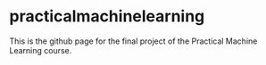 # practicalmachinelearning
This is the github page for the final project of the Practical Machine Learning course.
